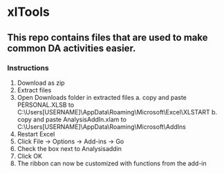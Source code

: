 # xlTools

## This repo contains files that are used to make common DA activities easier.

### Instructions

1. Download as zip
2. Extract files
3. Open Downloads folder in extracted files
   a. copy and paste PERSONAL.XLSB to C:\Users\[USERNAME]\AppData\Roaming\Microsoft\Excel\XLSTART
   b. copy and paste AnalysisAddIn.xlam to C:\Users\[USERNAME]\AppData\Roaming\Microsoft\AddIns
5. Restart Excel
6. Click File -> Options -> Add-ins -> Go
7. Check the box next to Analysisaddin
8. Click OK
9. The ribbon can now be customized with functions from the add-in
